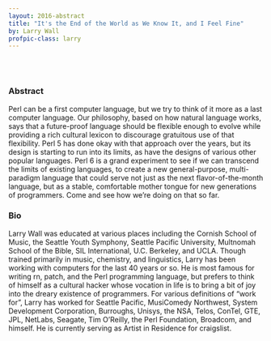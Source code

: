 ```yaml
---
layout: 2016-abstract
title: "It's the End of the World as We Know It, and I Feel Fine"
by: Larry Wall
profpic-class: larry
---
```


<br/><br/>

### Abstract

Perl can be a first computer language, but we try to think of it more as a last
computer language. Our philosophy, based on how natural language works, says
that a future-proof language should be flexible enough to evolve while providing
a rich cultural lexicon to discourage gratuitous use of that flexibility. Perl 5
has done okay with that approach over the years, but its design is starting to
run into its limits, as have the designs of various other popular languages.
Perl 6 is a grand experiment to see if we can transcend the limits of existing
languages, to create a new general-purpose, multi-paradigm language that could
serve not just as the next flavor-of-the-month language, but as a stable,
comfortable mother tongue for new generations of programmers. Come and see how
we’re doing on that so far.

### Bio

Larry Wall was educated at various places including the Cornish School of Music,
the Seattle Youth Symphony, Seattle Pacific University, Multnomah School of the
Bible, SIL International, U.C. Berkeley, and UCLA. Though trained primarily in
music, chemistry, and linguistics, Larry has been working with computers for the
last 40 years or so. He is most famous for writing rn, patch, and the Perl
programming language, but prefers to think of himself as a cultural hacker whose
vocation in life is to bring a bit of joy into the dreary existence of
programmers. For various definitions of “work for”, Larry has worked for Seattle
Pacific, MusiComedy Northwest, System Development Corporation, Burroughs,
Unisys, the NSA, Telos, ConTel, GTE, JPL, NetLabs, Seagate, Tim O’Reilly, the
Perl Foundation, Broadcom, and himself. He is currently serving as Artist in
Residence for craigslist.